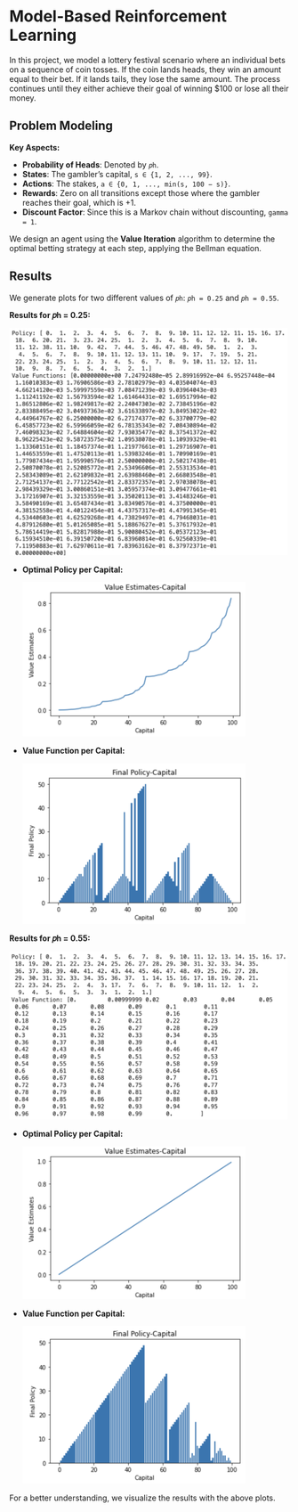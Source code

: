 # Model-Based Reinforcement Learning

In this project, we model a lottery festival scenario where an individual bets on a sequence of coin tosses. If the coin lands heads, they win an amount equal to their bet. If it lands tails, they lose the same amount. The process continues until they either achieve their goal of winning $100 or lose all their money.

## Problem Modeling

**Key Aspects:**
- **Probability of Heads**: Denoted by `𝑝h`.
- **States**: The gambler’s capital, `s ∈ {1, 2, ..., 99}`.
- **Actions**: The stakes, `a ∈ {0, 1, ..., min(s, 100 − s)}`.
- **Rewards**: Zero on all transitions except those where the gambler reaches their goal, which is +1.
- **Discount Factor**: Since this is a Markov chain without discounting, `gamma = 1`.

We design an agent using the **Value Iteration** algorithm to determine the optimal betting strategy at each step, applying the Bellman equation. 

## Results

We generate plots for two different values of `𝑝h`: `𝑝h = 0.25` and `𝑝h = 0.55`.

**Results for 𝑝h = 0.25:**

<img src="images/1.png" width="500"/>

- **Optimal Policy per Capital:**

  <img src="images/2.png" width="400"/>

- **Value Function per Capital:**

  <img src="images/3.png" width="400"/>


**Results for 𝑝h = 0.55:**

<img src="images/4.png" width="500"/>

- **Optimal Policy per Capital:**

  <img src="images/5.png" width="400"/>

- **Value Function per Capital:**

  <img src="images/6.png" width="400"/>


For a better understanding, we visualize the results with the above plots.
